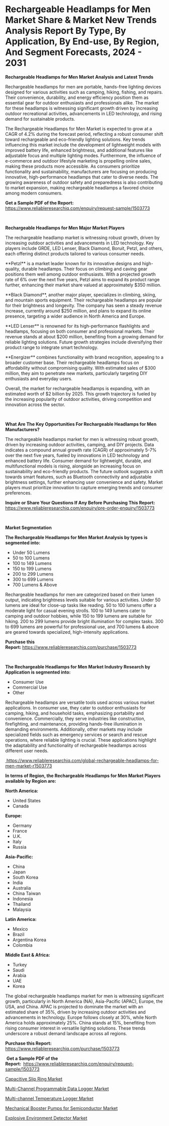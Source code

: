 <p><h1>Rechargeable Headlamps for Men Market Share & Market New Trends Analysis Report By Type, By Application, By End-use, By Region, And Segment Forecasts, 2024 - 2031</h1></p><p><strong>Rechargeable Headlamps for Men Market Analysis and Latest Trends</strong></p>
<p><p>Rechargeable headlamps for men are portable, hands-free lighting devices designed for various activities such as camping, hiking, fishing, and repairs. Their convenience, durability, and energy efficiency position them as essential gear for outdoor enthusiasts and professionals alike. The market for these headlamps is witnessing significant growth driven by increasing outdoor recreational activities, advancements in LED technology, and rising demand for sustainable products.</p><p>The Rechargeable Headlamps for Men Market is expected to grow at a CAGR of 4.2% during the forecast period, reflecting a robust consumer shift toward rechargeable and eco-friendly lighting solutions. Key trends influencing this market include the development of lightweight models with improved battery life, enhanced brightness, and additional features like adjustable focus and multiple lighting modes. Furthermore, the influence of e-commerce and outdoor lifestyle marketing is propelling online sales, making these products more accessible. As consumers prioritize functionality and sustainability, manufacturers are focusing on producing innovative, high-performance headlamps that cater to diverse needs. The growing awareness of outdoor safety and preparedness is also contributing to market expansion, making rechargeable headlamps a favored choice among modern consumers.</p></p>
<p><strong>Get a Sample PDF of the Report:&nbsp;</strong> <a href="https://www.reliableresearchiq.com/enquiry/request-sample/1503773?utm_campaign=1720&utm_medium=2&utm_source=Github&utm_content=ia&utm_term=08122024&utm_id=rechargeable-headlamps-for-men">https://www.reliableresearchiq.com/enquiry/request-sample/1503773</a></p>
<p>&nbsp;</p>
<p><strong>Rechargeable Headlamps for Men Major Market Players</strong></p>
<p><p>The rechargeable headlamp market is witnessing robust growth, driven by increasing outdoor activities and advancements in LED technology. Key players include GRDE, LED Lenser, Black Diamond, Boruit, Petzl, and others, each offering distinct products tailored to various consumer needs.</p><p>**Petzl** is a market leader known for its innovative designs and high-quality, durable headlamps. Their focus on climbing and caving gear positions them well among outdoor enthusiasts. With a projected growth rate of 6% over the next five years, Petzl aims to expand its product range further, enhancing their market share valued at approximately $350 million.</p><p>**Black Diamond**, another major player, specializes in climbing, skiing, and mountain sports equipment. Their rechargeable headlamps are popular for their brightness and longevity. The company has seen a steady revenue increase, currently around $250 million, and plans to expand its online presence, targeting a wider audience in North America and Europe.</p><p>**LED Lenser** is renowned for its high-performance flashlights and headlamps, focusing on both consumer and professional markets. Their revenue stands at about $200 million, benefiting from a growing demand for reliable lighting solutions. Future growth strategies include diversifying their product range to integrate smart technology.</p><p>**Energizer** combines functionality with brand recognition, appealing to a broader customer base. Their rechargeable headlamps focus on affordability without compromising quality. With estimated sales of $300 million, they aim to penetrate new markets, particularly targeting DIY enthusiasts and everyday users.</p><p>Overall, the market for rechargeable headlamps is expanding, with an estimated worth of $2 billion by 2025. This growth trajectory is fueled by the increasing popularity of outdoor activities, driving competition and innovation across the sector.</p></p>
<p>&nbsp;</p>
<p><strong>What Are The Key Opportunities For Rechargeable Headlamps for Men Manufacturers?</strong></p>
<p><p>The rechargeable headlamps market for men is witnessing robust growth, driven by increasing outdoor activities, camping, and DIY projects. Data indicates a compound annual growth rate (CAGR) of approximately 5-7% over the next five years, fueled by innovations in LED technology and enhanced battery life. Consumer demand for lightweight, durable, and multifunctional models is rising, alongside an increasing focus on sustainability and eco-friendly products. The future outlook suggests a shift towards smart features, such as Bluetooth connectivity and adjustable brightness settings, further enhancing user convenience and safety. Market players must prioritize innovation to capture emerging trends and consumer preferences.</p></p>
<p><strong>Inquire or Share Your Questions If Any Before Purchasing This Report:</strong> <a href="https://www.reliableresearchiq.com/enquiry/pre-order-enquiry/1503773?utm_campaign=1720&utm_medium=2&utm_source=Github&utm_content=ia&utm_term=08122024&utm_id=rechargeable-headlamps-for-men">https://www.reliableresearchiq.com/enquiry/pre-order-enquiry/1503773</a></p>
<p>&nbsp;</p>
<p><strong>Market Segmentation</strong></p>
<p><strong>The Rechargeable Headlamps for Men Market Analysis by types is segmented into:</strong></p>
<p><ul><li>Under 50 Lumens</li><li>50 to 100 Lumens</li><li>100 to 149 Lumens</li><li>150 to 199 Lumens</li><li>200 to 299 Lumens</li><li>300 to 699 Lumens</li><li>700 Lumens & Above</li></ul></p>
<p><p>Rechargeable headlamps for men are categorized based on their lumen output, indicating brightness levels suitable for various activities. Under 50 lumens are ideal for close-up tasks like reading. 50 to 100 lumens offer a moderate light for casual evening strolls. 100 to 149 lumens cater to camping and outdoor hobbies, while 150 to 199 lumens are suitable for hiking. 200 to 299 lumens provide bright illumination for complex tasks. 300 to 699 lumens are powerful for professional use, and 700 lumens & above are geared towards specialized, high-intensity applications.</p></p>
<p><strong>Purchase this Report:&nbsp;</strong><a href="https://www.reliableresearchiq.com/purchase/1503773?utm_campaign=1720&utm_medium=2&utm_source=Github&utm_content=ia&utm_term=08122024&utm_id=rechargeable-headlamps-for-men">https://www.reliableresearchiq.com/purchase/1503773</a></p>
<p>&nbsp;</p>
<p><strong>The Rechargeable Headlamps for Men Market Industry Research by Application is segmented into:</strong></p>
<p><ul><li>Consumer Use</li><li>Commercial Use</li><li>Other</li></ul></p>
<p><p>Rechargeable headlamps are versatile tools used across various market applications. In consumer use, they cater to outdoor enthusiasts for camping, hiking, and household tasks, emphasizing portability and convenience. Commercially, they serve industries like construction, firefighting, and maintenance, providing hands-free illumination in demanding environments. Additionally, other markets may include specialized fields such as emergency services or search and rescue operations, where reliable lighting is crucial. These applications highlight the adaptability and functionality of rechargeable headlamps across different user needs.</p></p>
<p><a href="https://www.reliableresearchiq.com/global-rechargeable-headlamps-for-men-market-r1503773?utm_campaign=1720&utm_medium=2&utm_source=Github&utm_content=ia&utm_term=08122024&utm_id=rechargeable-headlamps-for-men">&nbsp;https://www.reliableresearchiq.com/global-rechargeable-headlamps-for-men-market-r1503773</a></p>
<p><strong>In terms of Region, the Rechargeable Headlamps for Men Market Players available by Region are:</strong></p>
<p>
    <p> <strong> North America: </strong>
        <ul>
            <li>United States</li>
            <li>Canada</li>
        </ul>
        </p> 
    <p> <strong> Europe: </strong>
        <ul>
            <li>Germany</li>
            <li>France</li>
            <li>U.K.</li>
            <li>Italy</li>
            <li>Russia</li>
        </ul>
        </p> 
    <p> <strong> Asia-Pacific: </strong>
        <ul>
            <li>China</li>
            <li>Japan</li>
            <li>South Korea</li>
            <li>India</li>
            <li>Australia</li>
            <li>China Taiwan</li>
            <li>Indonesia</li>
            <li>Thailand</li>
            <li>Malaysia</li>
        </ul>
        </p> 
    <p> <strong> Latin America: </strong>
        <ul>
            <li>Mexico</li>
            <li>Brazil</li>
            <li>Argentina Korea</li>
            <li>Colombia</li>
        </ul>
        </p> 
    <p> <strong> Middle East & Africa: </strong>
        <ul>
            <li>Turkey</li>
            <li>Saudi</li>
            <li>Arabia</li>
            <li>UAE</li>
            <li>Korea</li>
        </ul>
    </p>
    </p>
<p><p>The global rechargeable headlamps market for men is witnessing significant growth, particularly in North America (NA), Asia-Pacific (APAC), Europe, the USA, and China. APAC is projected to dominate the market with an estimated share of 35%, driven by increasing outdoor activities and advancements in technology. Europe follows closely at 30%, while North America holds approximately 25%. China stands at 15%, benefiting from rising consumer interest in versatile lighting solutions. These trends underscore a robust demand landscape across all regions.</p></p>
<p><strong>Purchase this Report: </strong><a href="https://www.reliableresearchiq.com/purchase/1503773?utm_campaign=1720&utm_medium=2&utm_source=Github&utm_content=ia&utm_term=08122024&utm_id=rechargeable-headlamps-for-men">https://www.reliableresearchiq.com/purchase/1503773</a></p>
<p>&nbsp;<strong>Get a Sample PDF of the Report:&nbsp;&nbsp;</strong><a href="https://www.reliableresearchiq.com/enquiry/request-sample/1503773?utm_campaign=1720&utm_medium=2&utm_source=Github&utm_content=ia&utm_term=08122024&utm_id=rechargeable-headlamps-for-men">https://www.reliableresearchiq.com/enquiry/request-sample/1503773</a></p>
<p><strong></strong></p>
<p><p><a href="https://www.linkedin.com/pulse/capacitive-slip-ring-market-size-segmentation-trends-growth-g4l3c?utm_campaign=1720&utm_medium=2&utm_source=Github&utm_content=ia&utm_term=08122024&utm_id=rechargeable-headlamps-for-men">Capacitive Slip Ring Market</a></p><p><a href="https://www.linkedin.com/pulse/positive-growth-outlook-global-multi-channel-programmable-data-aexxc?utm_campaign=1720&utm_medium=2&utm_source=Github&utm_content=ia&utm_term=08122024&utm_id=rechargeable-headlamps-for-men">Multi-Channel Programmable Data Logger Market</a></p><p><a href="https://www.linkedin.com/pulse/multi-channel-temperature-logger-market-projections-insights-7chac?utm_campaign=1720&utm_medium=2&utm_source=Github&utm_content=ia&utm_term=08122024&utm_id=rechargeable-headlamps-for-men">Multi-channel Temperature Logger Market</a></p><p><a href="https://www.linkedin.com/pulse/mechanical-booster-pumps-semiconductor-market-assessment-predictive-tmquc?utm_campaign=1720&utm_medium=2&utm_source=Github&utm_content=ia&utm_term=08122024&utm_id=rechargeable-headlamps-for-men">Mechanical Booster Pumps for Semiconductor Market</a></p><p><a href="https://www.linkedin.com/pulse/projected-growth-explosive-environment-detector-market-size-iob8c?utm_campaign=1720&utm_medium=2&utm_source=Github&utm_content=ia&utm_term=08122024&utm_id=rechargeable-headlamps-for-men">Explosive Environment Detector Market</a></p></p>